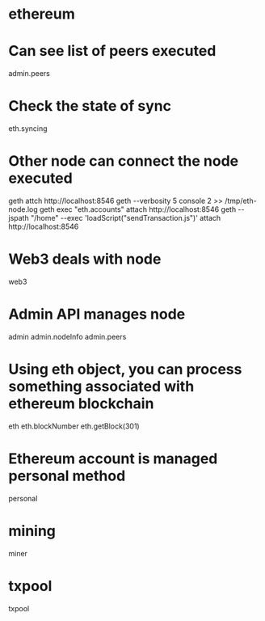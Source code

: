 # ethereum

# Can see list of peers executed 
admin.peers

# Check the state of sync 
eth.syncing

# Other node can connect the node executed
geth attch http://localhost:8546
geth --verbosity 5 console 2 >> /tmp/eth-node.log
geth exec "eth.accounts" attach http://localhost:8546
geth --jspath "/home" --exec 'loadScript("sendTransaction.js")' attach http://localhost:8546

# Web3 deals with node 
web3

# Admin API manages node
admin
admin.nodeInfo
admin.peers

# Using eth object, you can process something associated with ethereum blockchain
eth
eth.blockNumber
eth.getBlock(301) 

# Ethereum account is managed personal method
personal

# mining 
miner

# txpool
txpool



